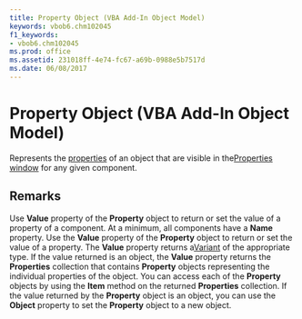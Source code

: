 ```yaml
---
title: Property Object (VBA Add-In Object Model)
keywords: vbob6.chm102045
f1_keywords:
- vbob6.chm102045
ms.prod: office
ms.assetid: 231018ff-4e74-fc67-a69b-0988e5b7517d
ms.date: 06/08/2017
---
```



# Property Object (VBA Add-In Object Model)



Represents the [properties](../../Glossary/vbe-glossary.md#property) of an object that are visible in the[Properties window](../../Glossary/vbe-glossary.md#properties-window) for any given component.

## Remarks

Use  **Value** property of the **Property** object to return or set the value of a property of a component.
At a minimum, all components have a  **Name** property. Use the **Value** property of the **Property** object to return or set the value of a property. The **Value** property returns a[Variant](../../Glossary/vbe-glossary.md) of the appropriate type. If the value returned is an object, the **Value** property returns the **Properties** collection that contains **Property** objects representing the individual properties of the object. You can access each of the **Property** objects by using the **Item** method on the returned **Properties** collection.
If the value returned by the  **Property** object is an object, you can use the **Object** property to set the **Property** object to a new object.

